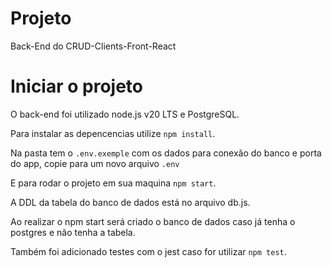 # Projeto

Back-End do CRUD-Clients-Front-React

# Iniciar o projeto

O back-end foi utilizado node.js v20 LTS e PostgreSQL.

Para instalar as depencencias utilize `npm install`.

Na pasta tem o `.env.exemple` com os dados para conexão do banco e porta do app, copie para um novo arquivo `.env`

E para rodar o projeto em sua maquina `npm start`.

A DDL da tabela do banco de dados está no arquivo db.js.

Ao realizar o npm start será criado o banco de dados caso já tenha o postgres e não tenha a tabela.

Também foi adicionado testes com o jest caso for utilizar `npm test`.
